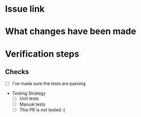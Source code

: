# Issue link
<!-- insert a link to the GitHub issue -->

# What changes have been made
<!-- describe a summary of the change, add any additional motivation and context as needed -->

# Verification steps
<!-- Add thorough verification steps with sufficient level of detail for those without context to verify the change-->
<!-- AND Add thorough upgrade verification steps OR include a reason as to why it is not required -->
<!-- OR state "Not applicable" or "N/A" if your type of change doesn't require verification -->

## Checks
- [ ] I've made sure the tests are passing. 
- Testing Strategy
   - [ ] Unit tests
   - [ ] Manual tests
   - [ ] This PR is not tested :(
